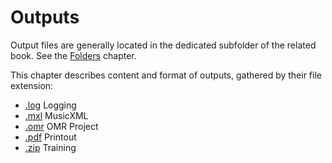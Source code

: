 ---
---
# Outputs

Output files are generally located in the dedicated subfolder of the related book.
See the [Folders](../folders) chapter.

This chapter describes content and format of outputs, gathered by their file extension:
* [.log](log.md) Logging
* [.mxl](mxl.md) MusicXML
* [.omr](omr.md) OMR Project
* [.pdf](pdf.md) Printout
* [.zip](zip.md) Training
